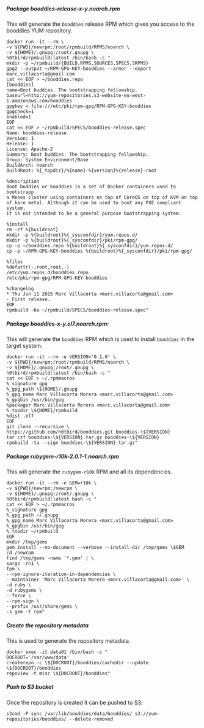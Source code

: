 ##### Package booddies-release-x-y.noarch.rpm

This will generate the `booddies` release RPM which gives you access to the booddies YUM repository.

```
docker run -it --rm \
-v ${PWD}/newrpm:/root/rpmbuild/RPMS/noarch \
-v ${HOME}/.gnupg:/root/.gnupg \
h0tbird/rpmbuild:latest /bin/bash -c "
mkdir -p ~/rpmbuild/{BUILD,RPMS,SOURCES,SPECS,SRPMS}
gpg2 --output ~/RPM-GPG-KEY-booddies --armor --export marc.villacorta@gmail.com
cat << EOF > ~/booddies.repo
[booddies]
name=Boot buddies. The bootstrapping fellowship.
baseurl=http://yum-repositories.s3-website-eu-west-1.amazonaws.com/booddies
gpgkey = file:///etc/pki/rpm-gpg/RPM-GPG-KEY-booddies
gpgcheck=1
enabled=1
EOF
cat << EOF > ~/rpmbuild/SPECS/booddies-release.spec
Name: booddies-release
Version: 1
Release: 1
License: Apache-2
Summary: Boot buddies. The bootstrapping fellowship.
Group: System Environment/Base
BuildArch: noarch
BuildRoot: %{_topdir}/%{name}-%{version}%{release}-root

%description
Boot buddies or booddies is a set of Docker containers used to bootstrapp
a Mesos cluster using containers on top of CoreOS on top of KVM on top
of bare metal. Although it can be used to boot any PXE compliant system,
it is not intended to be a general purpose bootstrapping system.

%install
rm -rf %{buildroot}
mkdir -p %{buildroot}%{_sysconfdir}/yum.repos.d/
mkdir -p %{buildroot}%{_sysconfdir}/pki/rpm-gpg/
cp -p ~/booddies.repo %{buildroot}%{_sysconfdir}/yum.repos.d/
cp -p ~/RPM-GPG-KEY-booddies %{buildroot}%{_sysconfdir}/pki/rpm-gpg/

%files
%defattr(-,root,root,-)
/etc/yum.repos.d/booddies.repo
/etc/pki/rpm-gpg/RPM-GPG-KEY-booddies

%changelog
* Thu Jun 11 2015 Marc Villacorta <marc.villacorta@gmail.com>
- First release.
EOF
rpmbuild -ba ~/rpmbuild/SPECS/booddies-release.spec"
```

##### Package booddies-x-y.el7.noarch.rpm:

This will generate the `booddies` RPM which is used to install `booddies` in the target system.

```
docker run -it --rm -e VERSION='0.1.0' \
-v ${PWD}/newrpm:/root/rpmbuild/RPMS/noarch \
-v ${HOME}/.gnupg:/root/.gnupg \
h0tbird/rpmbuild:latest /bin/bash -c "
cat << EOF > ~/.rpmmacros
%_signature gpg
%_gpg_path \${HOME}/.gnupg
%_gpg_name Marc Villacorta Morera <marc.villacorta@gmail.com>
%_gpgbin /usr/bin/gpg
%packager Marc Villacorta Morera <marc.villacorta@gmail.com>
%_topdir \${HOME}/rpmbuild
%dist .el7
EOF
git clone --recursive \
https://github.com/h0tbird/booddies.git booddies-\${VERSION}
tar czf booddies-\${VERSION}.tar.gz booddies-\${VERSION}
rpmbuild -ta --sign booddies-\${VERSION}.tar.gz"
```

##### Package rubygem-r10k-2.0.1-1.noarch.rpm

This will generate the `rubygem-r10k` RPM and all its dependencies.

```
docker run -it --rm -e GEM=r10k \
-v ${PWD}/newrpm:/newrpm \
-v ${HOME}/.gnupg:/root/.gnupg \
h0tbird/rpmbuild:latest bash -c "
cat << EOF > ~/.rpmmacros
%_signature gpg
%_gpg_path ~/.gnupg
%_gpg_name Marc Villacorta Morera <marc.villacorta@gmail.com>
%_gpgbin /usr/bin/gpg
%_topdir ~/rpmbuild
EOF
mkdir /tmp/gems
gem install --no-document --verbose --install-dir /tmp/gems \$GEM
cd /newrpm
find /tmp/gems -name '*.gem' | \
xargs -rn1 \
fpm \
--rpm-ignore-iteration-in-dependencies \
--maintainer 'Marc Villacorta Morera <marc.villacorta@gmail.com>' \
-d ruby \
-d rubygems \
--force \
--rpm-sign \
--prefix /usr/share/gems \
-s gem -t rpm"
```

##### Create the repository metadata

This is used to generate the repository metadata.

```
docker exec -it data01 /bin/bash -c "
DOCROOT='/var/www/data'
createrepo -c \${DOCROOT}/booddies/cachedir --update \${DOCROOT}/booddies
repoview -t misc \${DOCROOT}/booddies"
```

##### Push to S3 bucket

Once the repository is created it can be pushed to S3.

```
s3cmd -P sync /var/lib/booddies/data/booddies/ s3://yum-repositories/booddies/ --delete-removed
```
